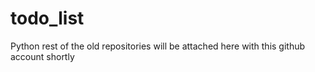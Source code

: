 # todo_list
Python rest of the old repositories will be attached here with this github account shortly
